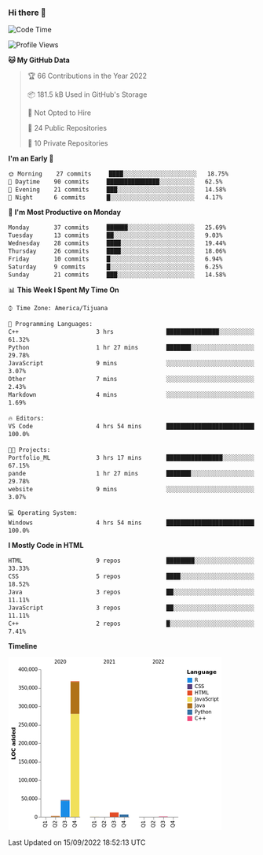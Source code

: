 ### Hi there 👋

<!--START_SECTION:waka-->
![Code Time](http://img.shields.io/badge/Code%20Time-108%20hrs%2049%20mins-blue)

![Profile Views](http://img.shields.io/badge/Profile%20Views-0-blue)

**🐱 My GitHub Data** 

> 🏆 66 Contributions in the Year 2022
 > 
> 📦 181.5 kB Used in GitHub's Storage 
 > 
> 🚫 Not Opted to Hire
 > 
> 📜 24 Public Repositories 
 > 
> 🔑 10 Private Repositories  
 > 
**I'm an Early 🐤** 

```text
🌞 Morning    27 commits     ████░░░░░░░░░░░░░░░░░░░░░   18.75% 
🌆 Daytime    90 commits     ███████████████░░░░░░░░░░   62.5% 
🌃 Evening    21 commits     ███░░░░░░░░░░░░░░░░░░░░░░   14.58% 
🌙 Night      6 commits      █░░░░░░░░░░░░░░░░░░░░░░░░   4.17%

```
📅 **I'm Most Productive on Monday** 

```text
Monday       37 commits     ██████░░░░░░░░░░░░░░░░░░░   25.69% 
Tuesday      13 commits     ██░░░░░░░░░░░░░░░░░░░░░░░   9.03% 
Wednesday    28 commits     ████░░░░░░░░░░░░░░░░░░░░░   19.44% 
Thursday     26 commits     ████░░░░░░░░░░░░░░░░░░░░░   18.06% 
Friday       10 commits     █░░░░░░░░░░░░░░░░░░░░░░░░   6.94% 
Saturday     9 commits      █░░░░░░░░░░░░░░░░░░░░░░░░   6.25% 
Sunday       21 commits     ███░░░░░░░░░░░░░░░░░░░░░░   14.58%

```


📊 **This Week I Spent My Time On** 

```text
⌚︎ Time Zone: America/Tijuana

💬 Programming Languages: 
C++                      3 hrs               ███████████████░░░░░░░░░░   61.32% 
Python                   1 hr 27 mins        ███████░░░░░░░░░░░░░░░░░░   29.78% 
JavaScript               9 mins              ░░░░░░░░░░░░░░░░░░░░░░░░░   3.07% 
Other                    7 mins              ░░░░░░░░░░░░░░░░░░░░░░░░░   2.43% 
Markdown                 4 mins              ░░░░░░░░░░░░░░░░░░░░░░░░░   1.69%

🔥 Editors: 
VS Code                  4 hrs 54 mins       █████████████████████████   100.0%

🐱‍💻 Projects: 
Portfolio_ML             3 hrs 17 mins       ████████████████░░░░░░░░░   67.15% 
pande                    1 hr 27 mins        ███████░░░░░░░░░░░░░░░░░░   29.78% 
website                  9 mins              ░░░░░░░░░░░░░░░░░░░░░░░░░   3.07%

💻 Operating System: 
Windows                  4 hrs 54 mins       █████████████████████████   100.0%

```

**I Mostly Code in HTML** 

```text
HTML                     9 repos             ████████░░░░░░░░░░░░░░░░░   33.33% 
CSS                      5 repos             ████░░░░░░░░░░░░░░░░░░░░░   18.52% 
Java                     3 repos             ██░░░░░░░░░░░░░░░░░░░░░░░   11.11% 
JavaScript               3 repos             ██░░░░░░░░░░░░░░░░░░░░░░░   11.11% 
C++                      2 repos             █░░░░░░░░░░░░░░░░░░░░░░░░   7.41%

```


**Timeline**

![Chart not found](https://raw.githubusercontent.com/Aarushi-Pandey/Aarushi-Pandey/main/charts/bar_graph.png) 


 Last Updated on 15/09/2022 18:52:13 UTC
<!--END_SECTION:waka-->
